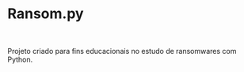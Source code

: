 # Ransom.py

<div style="display: inline_block;"><br>
    <p>Projeto criado para fins educacionais no estudo de ransomwares com Python.</p>
</div>     
